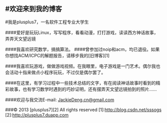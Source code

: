 #欢迎来到我的博客
------
#我是plusplus7，一名软件工程专业大学生

####爱好是玩玩Linux，写写程序，看看动漫，打打游戏，读读西方神话故事，弄弄天文望远镜

####我喜欢研究数学，搞搞算法。
####曾参加过noip和acm，均已退役。如果你想找ACM/ICPC的解题报告，请移步我的[旧博客][1]

####我喜欢玩游戏，做做游戏视频。在我眼里，电子游戏是一门艺术。偶尔我也会活动十指来做点小程序玩玩，不过仅是偶尔罢了。

####在这里，有学习过程中一些技术总结的文字，有在阅读神话故事时看到的精彩故事，也有学习数学时遇到的巧妙证明，还有摆弄天文望远镜拍到的照片......

####欢迎与我交流E-mail: JackieDeng.cn@gmail.com


###© 2013 [plusplus7][2] All rights reserved
[1]:http://blog.csdn.net/sssogs
[2]:http://plusplus7.duapp.com
